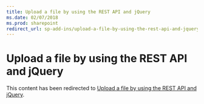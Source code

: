 ```yaml
---
title: Upload a file by using the REST API and jQuery
ms.date: 02/07/2018
ms.prod: sharepoint
redirect_url: sp-add-ins/upload-a-file-by-using-the-rest-api-and-jquery
---
```



# Upload a file by using the REST API and jQuery

This content has been redirected to [Upload a file by using the REST API and jQuery](../../sp-add-ins/upload-a-file-by-using-the-rest-api-and-jquery.md).